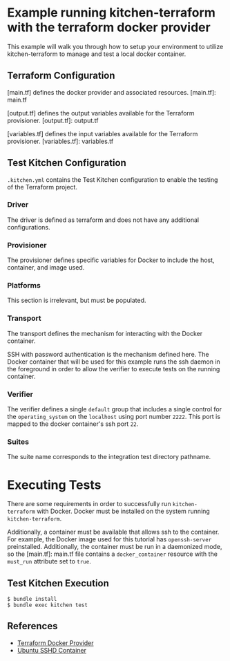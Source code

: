 # Example running kitchen-terraform with the terraform docker provider

This example will walk you through how to setup your environment to utilize kitchen-terraform to manage and test a local docker container.

## Terraform Configuration

[main.tf] defines the docker provider and associated resources.
[main.tf]: main.tf

[output.tf] defines the output variables available for the Terraform provisioner.
[output.tf]: output.tf

[variables.tf] defines the input variables available for the Terraform provisioner.
[variables.tf]: variables.tf

## Test Kitchen Configuration
`.kitchen.yml` contains the Test Kitchen configuration to enable the testing of the Terraform project.

### Driver
The driver is defined as terraform and does not have any additional configurations.

### Provisioner
The provisioner defines specific variables for Docker to include the host, container, and image used.

### Platforms
This section is irrelevant, but must be populated.

### Transport
The transport defines the mechanism for interacting with the Docker container.

SSH with password authentication is the mechanism defined here. The Docker container that will be used for this example runs the ssh daemon in the foreground in order to allow the verifier to execute tests on the running container.

### Verifier
The verifier defines a single `default` group that includes a single
control for the `operating_system` on the `localhost` using port number
`2222`. This port is mapped to the docker container's ssh port `22`.

### Suites
The suite name corresponds to the integration test directory pathname.

# Executing Tests
There are some requirements in order to successfully run `kitchen-terraform` with Docker. Docker must be installed on the system running `kitchen-terraform`.

Additionally, a container must be available that allows ssh to the container. For example, the Docker image used for this tutorial has `openssh-server` preinstalled. Additionally, the container must be run in a daemonized mode, so the [main.tf]: main.tf file contains a `docker_container` resource with the `must_run` attribute set to `true`. 

## Test Kitchen Execution

```
$ bundle install
$ bundle exec kitchen test
```

## References
* [Terraform Docker Provider](https://www.terraform.io/docs/providers/docker/index.html)
* [Ubuntu SSHD Container](https://hub.docker.com/r/rastasheep/ubuntu-sshd/)
